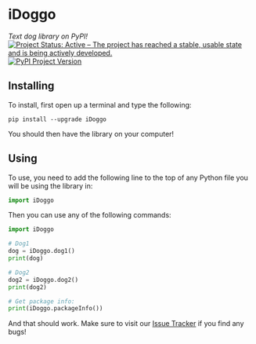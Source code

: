 # iDoggo
*Text dog library on PyPI!*  
[![Project Status: Active – The project has reached a stable, usable state and is being actively developed.](https://www.repostatus.org/badges/latest/active.svg)](https://www.repostatus.org/#active) [![PyPI Project Version](https://badge.fury.io/py/iDoggo.svg)](https://pypi.org/project/iDoggo)  

## Installing  
To install, first open up a terminal and type the following:  
```
pip install --upgrade iDoggo  
```  
You should then have the library on your computer!  

## Using  
To use, you need to add the following line to the top of any Python file you will be using the library in:  
```py  
import iDoggo  
```  
Then you can use any of the following commands:  
```py  
import iDoggo

# Dog1
dog = iDoggo.dog1()
print(dog)

# Dog2
dog2 = iDoggo.dog2()
print(dog2)

# Get package info:  
print(iDoggo.packageInfo())
```

And that should work.  Make sure to visit our [Issue Tracker](https://github.com/RDIL/iDoggo/issues) if you find any bugs!  
